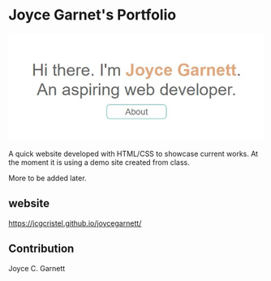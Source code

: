 # Joyce Garnet's Portfolio

![Alt text](./assets/images/site-preview.JPG "Site Preview")

A quick website developed with HTML/CSS to showcase current works. At the moment it is using a demo site created from class.

More to be added later.

## website
https://jcgcristel.github.io/joycegarnett/

## Contribution
Joyce C. Garnett